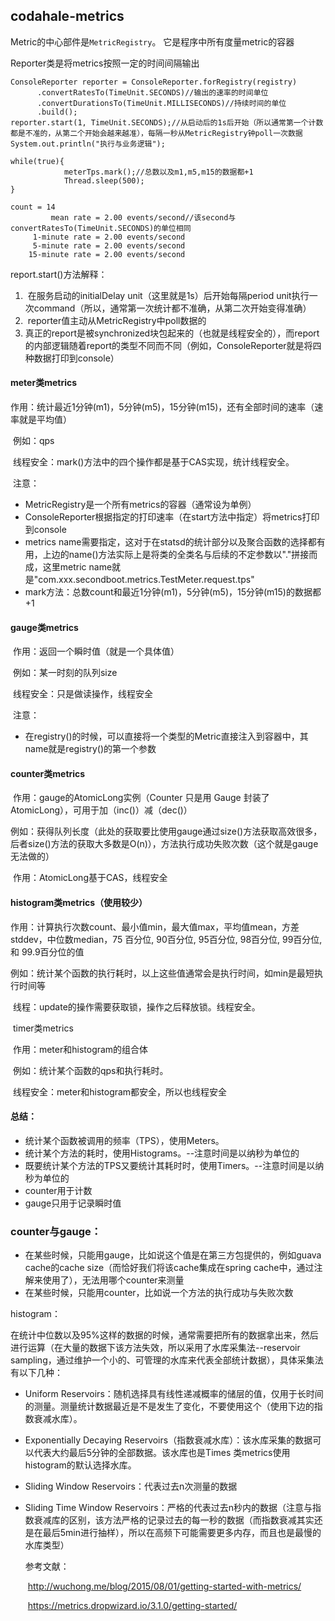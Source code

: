 ## codahale-metrics

Metric的中心部件是`MetricRegistry`。 它是程序中所有度量metric的容器

Reporter类是将metrics按照一定的时间间隔输出 

```
ConsoleReporter reporter = ConsoleReporter.forRegistry(registry)
      .convertRatesTo(TimeUnit.SECONDS)//输出的速率的时间单位
      .convertDurationsTo(TimeUnit.MILLISECONDS)//持续时间的单位
      .build();
reporter.start(1, TimeUnit.SECONDS);//从启动后的1s后开始（所以通常第一个计数都是不准的，从第二个开始会越来越准），每隔一秒从MetricRegistry钟poll一次数据
System.out.println("执行与业务逻辑");
         
while(true){
            meterTps.mark();//总数以及m1,m5,m15的数据都+1
            Thread.sleep(500);
}
```

```
count = 14
         mean rate = 2.00 events/second//该second与convertRatesTo(TimeUnit.SECONDS)的单位相同
     1-minute rate = 2.00 events/second
     5-minute rate = 2.00 events/second
    15-minute rate = 2.00 events/second
```

   report.start()方法解释：

1. ​          在服务启动的initialDelay unit（这里就是1s）后开始每隔period unit执行一次command（所以，通常第一次统计都不准确，从第二次开始变得准确）
2. ​          reporter值主动从MetricRegistry中poll数据的
3. ​          真正的report是被synchronized块包起来的（也就是线程安全的），而report的内部逻辑随着report的类型不同而不同（例如，ConsoleReporter就是将四种数据打印到console） 

####  meter类metrics

​        作用：统计最近1分钟(m1)，5分钟(m5)，15分钟(m15)，还有全部时间的速率（速率就是平均值）

​         例如：qps

​         线程安全：mark()方法中的四个操作都是基于CAS实现，统计线程安全。

​        注意：

- MetricRegistry是一个所有metrics的容器（通常设为单例）
- ConsoleReporter根据指定的打印速率（在start方法中指定）将metrics打印到console
- metrics name需要指定，这对于在statsd的统计部分以及聚合函数的选择都有用，上边的name()方法实际上是将类的全类名与后续的不定参数以"."拼接而成，这里metric name就是"com.xxx.secondboot.metrics.TestMeter.request.tps"
- mark方法：总数count和最近1分钟(m1)，5分钟(m5)，15分钟(m15)的数据都+1



####    gauge类metrics

​          作用：返回一个瞬时值（就是一个具体值）

​          例如：某一时刻的队列size

​          线程安全：只是做读操作，线程安全

​        注意：

-    在registry()的时候，可以直接将一个类型的Metric直接注入到容器中，其name就是registry()的第一个参数

####      counter类metrics

​              作用：gauge的AtomicLong实例（Counter 只是用 Gauge 封装了 AtomicLong），可用于加（inc()）减（dec()）

​              例如：获得队列长度（此处的获取要比使用gauge通过size()方法获取高效很多，后者size()方法的获取大多数是O(n)），方法执行成功失败次数（这个就是gauge无法做的）

​              作用：AtomicLong基于CAS，线程安全

####      histogram类metrics（使用较少）

​            作用：计算执行次数count、最小值min，最大值max，平均值mean，方差stddev，中位数median，75              百分位, 90百分位, 95百分位, 98百分位, 99百分位, 和 99.9百分位的值 

​             例如：统计某个函数的执行耗时，以上这些值通常会是执行时间，如min是最短执行时间等

​             线程：update的操作需要获取锁，操作之后释放锁。线程安全。

​    timer类metrics

​           作用：meter和histogram的组合体

​           例如：统计某个函数的qps和执行耗时。

​           线程安全：meter和histogram都安全，所以也线程安全

#### 总结：

-  统计某个函数被调用的频率（TPS），使用Meters。
- 统计某个方法的耗时，使用Histograms。--注意时间是以纳秒为单位的
- 既要统计某个方法的TPS又要统计其耗时时，使用Timers。--注意时间是以纳秒为单位的
- counter用于计数
- gauge只用于记录瞬时值

###  counter与gauge：

- 在某些时候，只能用gauge，比如说这个值是在第三方包提供的，例如guava cache的cache size（而恰好我们将该cache集成在spring cache中，通过注解来使用了），无法用哪个counter来测量
- 在某些时候，只能用counter，比如说一个方法的执行成功与失败次数

histogram：

在统计中位数以及95%这样的数据的时候，通常需要把所有的数据拿出来，然后进行运算（在大量的数据下该方法失效，所以采用了水库采集法--reservoir sampling，通过维护一个小的、可管理的水库来代表全部统计数据），具体采集法有以下几种：

- Uniform Reservoirs：随机选择具有线性递减概率的储层的值，仅用于长时间的测量。测量统计数据最近是不是发生了变化，不要使用这个（使用下边的指数衰减水库）。

- Exponentially Decaying Reservoirs（指数衰减水库）：该水库采集的数据可以代表大约最后5分钟的全部数据。该水库也是Times 类metrics使用histogram的默认选择水库。

- Sliding Window Reservoirs：代表过去n次测量的数据

- Sliding Time Window Reservoirs：严格的代表过去n秒内的数据（注意与指数衰减库的区别，该方法严格的记录过去的每一秒的数据（而指数衰减其实还是在最后5min进行抽样），所以在高频下可能需要更多内存，而且也是最慢的水库类型）

  参考文献：

  ​     http://wuchong.me/blog/2015/08/01/getting-started-with-metrics/

  ​    https://metrics.dropwizard.io/3.1.0/getting-started/